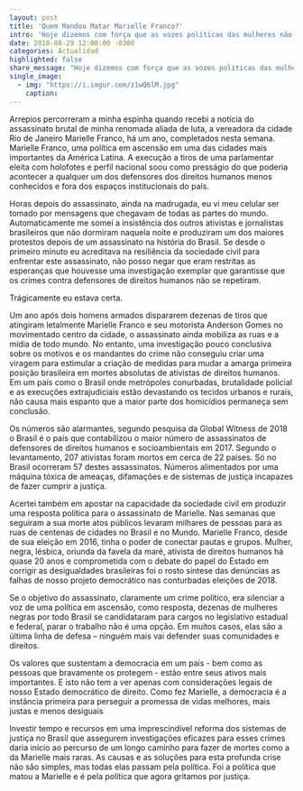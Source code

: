 ```yaml
---
layout: post
title: 'Quem Mandou Matar Marielle Franco?'
intro: 'Hoje dizemos com força que as vozes políticas das mulheres não serão silenciadas.'
date: 2018-08-29 12:00:00 -0300
categories: Actualidad
highlighted: false
share_message: "Hoje dizemos com força que as vozes políticas das mulheres não serão silenciadas @ciudadaniai."
single_image:
  - img: "https://i.imgur.com/z1wQ6lM.jpg"
    caption: 
---
```

Arrepios percorreram a minha espinha quando recebi a notícia do assassinato brutal de minha renomada aliada de luta, a vereadora da cidade Rio de Janeiro Marielle Franco, há um ano, completados nesta semana. Marielle Franco, uma política em ascensão em uma das cidades mais importantes da América Latina. A execução a tiros de uma parlamentar eleita com holofotes e perfil nacional soou como presságio do que poderia acontecer a qualquer um dos defensores dos direitos humanos menos conhecidos e fora dos espaços institucionais do país.

Horas depois do assassinato, ainda na madrugada, eu vi meu celular ser tomado por mensagens que chegavam de todas as partes do mundo. Automaticamente me somei a insistência dos outros ativistas e jornalistas brasileiros que não dormiram naquela noite e produziram um dos maiores protestos depois de um assassinato na história do Brasil. Se desde o primeiro minuto eu acreditava na resiliência da sociedade civil para enfrentar este assassinato, não posso negar que eram restritas as esperanças que houvesse uma investigação exemplar que garantisse que os crimes contra defensores de direitos humanos não se repetiram.  

Trágicamente eu estava certa.

Um ano após dois homens armados dispararem dezenas de tiros que atingiram letalmente Marielle Franco e seu motorista Anderson Gomes no movimentado centro da cidade, o assassinato ainda mobiliza as ruas e a mídia de todo mundo. No entanto, uma investigação pouco conclusiva sobre os motivos e os mandantes do crime não conseguiu criar uma viragem para estimular a criação de medidas para mudar a amarga primeira posição brasileira em mortes absolutas de ativistas de direitos humanos. Em um país como o Brasil onde metrópoles conurbadas,  brutalidade policial e as execuções extrajudiciais estão devastando os tecidos urbanos e rurais, não causa mais espanto que a maior parte dos homicídios permaneça sem conclusão.

Os números são alarmantes, segundo pesquisa da Global Witness de 2018 o Brasil é o país que contabilizou o maior número de assassinatos de defensores de direitos humanos e socioambientais em 2017. Segundo o levantamento, 207 ativistas foram mortos em cerca de 22 países. Só no Brasil ocorreram 57 destes assassinatos. Números alimentados por uma máquina tóxica de ameaças, difamações e de sistemas de justiça incapazes de fazer cumprir a justiça.

Acertei também em apostar na capacidade da sociedade civil em produzir uma resposta política para o assassinato de Marielle. Nas semanas que seguiram a sua morte atos públicos levaram milhares de pessoas para as ruas de centenas de cidades no Brasil e no Mundo. Marielle Franco, desde de sua eleição em 2016, tinha o poder de conectar pautas e grupos. Mulher, negra, lésbica, oriunda da favela da maré, ativista de direitos humanos há quase 20 anos e comprometida com o debate do papel do Estado em corrigir as desigualdades brasileiras foi o rosto síntese das denúncias as falhas de nosso projeto democrático nas conturbadas eleições de 2018. 

Se o objetivo do assassinato, claramente um crime político, era silenciar a voz de uma política em ascensão, como resposta, dezenas de mulheres negras por todo Brasil se candidataram para cargos no legislativo estadual e federal, parar o trabalho não é uma opção. Em muitos casos, elas são a última linha de defesa – ninguém mais vai defender suas comunidades e direitos.

Os valores que sustentam a democracia em um país - bem como as pessoas que bravamente os protegem - estão entre seus ativos mais importantes. E isto não tem a ver apenas com considerações legais de nosso Estado democrático de direito. Como fez Marielle, a democracia é a instância primeira para perseguir a promessa de vidas melhores, mais justas e menos desiguais

Investir tempo e recursos em uma imprescindível reforma dos sistemas de justiça no Brasil que assegurem investigações eficazes para esses crimes daria início ao percurso de um longo caminho para fazer de mortes como a da Marielle mais raras. As causas e as soluções para esta profunda crise não são simples, mas todas elas passam pela política. Foi a política que matou a Marielle e é pela política que agora gritamos por justiça. 
